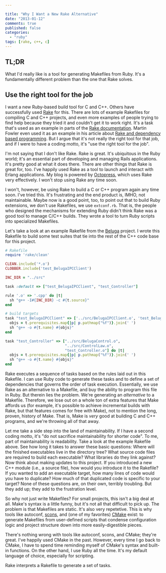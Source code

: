 ```yaml
---

title: "Why I Want a New Rake Alternative"
date: "2013-01-12"
comments: true
published: false
categories:
  - "ruby"
tags: [rake, c++, c]
---
```


## TL;DR

What I'd really like is a tool for generating Makefiles from Ruby.  It's a
fundamentally different problem than the one that Rake solves.  

## Use the right tool for the job

I want a new Ruby-based build tool for C and C++.  Others have successfully
used [Rake](http://rake.rubyforge.org) for this.  There are lots of example
Rakefiles for compiling C and C++ projects, and even more examples of people
trying to find help because they tried it and couldn't get it to work right.
It's a task that's used as an example in parts of the [Rake documentation](http://rake.rubyforge.org/files/doc/rakefile_rdoc.html).  Martin
Fowler even used it as an example in his article about [Rake and dependency based programming](http://martinfowler.com/articles/rake.html).  But I argue that it's not
really the right tool for that job, and if I were to have a coding motto, it's
"use the right tool for the job".

I'm not saying that I don't like Rake.  Rake is great.  It's ubiquitous in
the Ruby world; it's an essential part of developing and managing Rails applications.  It's pretty good at what it does there.  There are other
things that Rake is great for, too.  I've happily used Rake as a tool to launch
and interact with Erlang applications.  My blog is powered by [Octopress](http://octopress.org), which uses Rake very effectively.  I won't stop using Rake any time soon.

I won't, however, be using Rake to build a C or C++ program again any time
soon.  I've tried this.  It's frustrating and the end product is,
IMHO, not maintainable.  Maybe now is a good point, too, to point out that to
build Ruby extensions, we don't use Rakefiles, we use `extconf.rb`.  That is,
the people who designed the mechanisms for extending Ruby didn't think Rake was
a good tool to manage C/C++ builds.  They wrote a tool to turn Ruby scripts into
specialized Makefiles.

Let's take a look at an example Rakefile from the
[Beluga](http://github.com/leonard-lab/Beluga) project.  I wrote this Rakefile
to build some test suites that tie into the rest of the C++ code base for this
project.

``` ruby
# Rakefile
require 'rake/clean'

CLEAN.include('*.o')
CLOBBER.include('test_BelugaIPCClient')

INC_DIR = "../src"

task :default => ["test_BelugaIPCClient", "test_Controller"]

rule '.o' => '.cpp' do |t|
  sh "g++ -I#{INC_DIR} -c #{t.source}"
end

# build targets
task "test_BelugaIPCClient" => ['../src/BelugaIPCClient.o', 'test_BelugaIPCClient.o'] do |t|
  objs = t.prerequisites.map{|p| p.pathmap("%f")}.join(' ')
  sh "g++ -o #{t.name} #{objs}"
end

task "test_Controller" => ["../src/BelugaControl.o",
                           "../src/ControlLaw.o",
                           "test_Controller.o"] do |t|
  objs = t.prerequisites.map{|p| p.pathmap("%f")}.join(' ')
  sh "g++ -o #{t.name} #{objs}"
end
```

Rake executes a sequence of tasks based on the rules laid out in this Rakefile.
I can use Ruby code to generate these tasks and to define a set of dependencies
that governs the order of task execution.  Essentially, we use Rake as an
alternative to a Makefile, and buy the ability to program this file in Ruby.
But therein lies the problem.  We're generating an *alternative* to a Makefile.
Therefore, we lose out on a whole ton of extra features that Make affords us
(for example, it's possible to achieve incremental builds with Rake, but that
features comes for free with Make), not to mention the long, proven, history of
Make.  That is, Make is _very_ good at building C and C++ programs, and we're
throwing all of that away.

Let me take a side step into the land of maintainability.  If I have a second
coding motto, it's "do not sacrifice maintainability for shorter code".  To me,
part of maintainability is readability.  Take a look at the example Rakefile
above.  See how long it takes to answer these basic questions:  Where will the
finished executables live in the directory tree?  What source code files are
required to build each executable?  What libraries do they link against?  Now
think about making updates to this project.  If you introduced a new C++ module
(i.e., a source file), how would you introduce it to the Rakefile?  If you
wanted to add an executable target, how many lines of code would you have to
duplicate?  How much of that duplicated code is specific to your target?  None
of these questions are, on their own, terribly troubling.  But they add up;
they add to the frustration level.

So why not just write Makefiles?  For small projects, this isn't a big deal at
all.  Make's syntax is a little funny, but it's not all that difficult to pick
up.  The problem is that Makefiles are static.  It's also very repetetive.
This is why tools like autoconf, [scons](http://scons.org), and (one of my
favorites) [CMake](http://cmake.org) exist: to generate Makefiles from
user-defined scripts that condense configuration logic and project structure
down into more easily-digestible pieces.  

There's nothing wrong with tools like autoconf, scons, and CMake; they're
great.  I've happily used CMake in the past.  However, every time I go back to
CMake, I have to spend time reminding myself of CMake's syntax and built-in
functions.  On the other hand, I use Ruby all the time.  It's my default
language of choice, especially for scripting.  


Rake interprets a Rakefile to generate a set of tasks.

